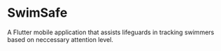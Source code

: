 # SwimSafe

A Flutter mobile application that assists lifeguards in tracking swimmers based on neccessary attention level.
